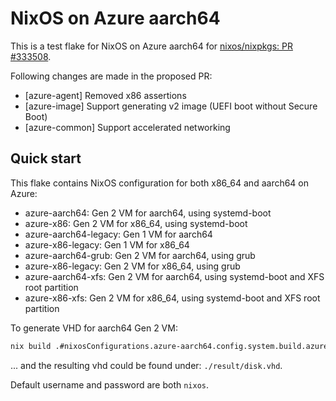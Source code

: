 # NixOS on Azure aarch64 

This is a test flake for NixOS on Azure aarch64 for [nixos/nixpkgs: PR #333508](https://github.com/NixOS/nixpkgs/pull/333508).

Following changes are made in the proposed PR: 

* [azure-agent] Removed x86 assertions
* [azure-image] Support generating v2 image (UEFI boot without Secure Boot)
* [azure-common] Support accelerated networking

## Quick start

This flake contains NixOS configuration for both x86_64 and aarch64 on Azure:

* azure-aarch64: Gen 2 VM for aarch64, using systemd-boot
* azure-x86: Gen 2 VM for x86_64, using systemd-boot
* azure-aarch64-legacy: Gen 1 VM for aarch64
* azure-x86-legacy: Gen 1 VM for x86_64
* azure-aarch64-grub: Gen 2 VM for aarch64, using grub
* azure-x86-legacy: Gen 2 VM for x86_64, using grub
* azure-aarch64-xfs: Gen 2 VM for aarch64, using systemd-boot and XFS root partition
* azure-x86-xfs: Gen 2 VM for x86_64, using systemd-boot and XFS root partition

To generate VHD for aarch64 Gen 2 VM:

```bash
nix build .#nixosConfigurations.azure-aarch64.config.system.build.azureImage
```

... and the resulting vhd could be found under: `./result/disk.vhd`.

Default username and password are both `nixos`.

